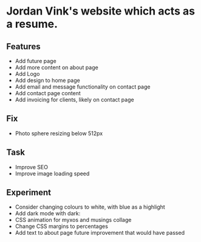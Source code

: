 # Jordan Vink's website which acts as a resume.

## Features
- Add future page
- Add more content on about page
- Add Logo
- Add design to home page
- Add email and message functionality on contact page
- Add contact page content
- Add invoicing for clients, likely on contact page

## Fix
- Photo sphere resizing below 512px

## Task
- Improve SEO
- Improve image loading speed

## Experiment
- Consider changing colours to white, with blue as a highlight
- Add dark mode with dark:
- CSS animation for myxos and musings collage
- Change CSS margins to percentages
- Add text to about page future improvement that would have passed
